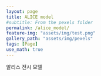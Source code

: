 ```yaml
---
layout: page
title: ALICE model
#subtitle: From the pexels folder
permalink: /alice_model/
feature-img: "assets/img/test.png"
gallery_path: "assets/img/pexels"
tags: [Page]
use_math: true
---
```


알리스 전시 모델